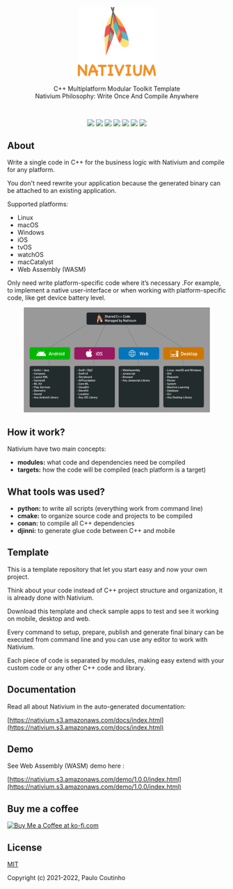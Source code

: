 <p align="center">
    <a href="https://github.com/nativium/nativium" target="_blank" rel="noopener noreferrer">
        <img width="180" src="extras/images/logo.png" alt="Nativium Logo">
    </a>
    <br>
    <br>
    C++ Multiplatform Modular Toolkit Template
    <br>
    Nativium Philosophy: Write Once And Compile Anywhere
    <br>
</p>

<br>

<p align="center">
    <a href="https://github.com/nativium/nativium/actions/workflows/linux.yml"><img src="https://github.com/nativium/nativium/actions/workflows/linux.yml/badge.svg"></a>
    <a href="https://github.com/nativium/nativium/actions/workflows/macos.yml"><img src="https://github.com/nativium/nativium/actions/workflows/macos.yml/badge.svg"></a>
    <a href="https://github.com/nativium/nativium/actions/workflows/windows.yml"><img src="https://github.com/nativium/nativium/actions/workflows/windows.yml/badge.svg"></a>
    <a href="https://github.com/nativium/nativium/actions/workflows/ios.yml"><img src="https://github.com/nativium/nativium/actions/workflows/ios.yml/badge.svg"></a>
    <a href="https://github.com/nativium/nativium/actions/workflows/android.yml"><img src="https://github.com/nativium/nativium/actions/workflows/android.yml/badge.svg"></a>
    <a href="https://github.com/nativium/nativium/actions/workflows/wasm.yml"><img src="https://github.com/nativium/nativium/actions/workflows/wasm.yml/badge.svg"></a>
    <a href="https://github.com/nativium/nativium/actions/workflows/docs.yml"><img src="https://github.com/nativium/nativium/actions/workflows/docs.yml/badge.svg"></a>
</p>

## About

Write a single code in C++ for the business logic with Nativium and compile for any platform.

You don't need rewrite your application because the generated binary can be attached to an existing application.

Supported platforms:

- Linux
- macOS
- Windows
- iOS
- tvOS
- watchOS
- macCatalyst
- Web Assembly (WASM)

Only need write platform-specific code where it’s necessary .For example, to implement a native user-interface or when working with platform-specific code, like get device battery level.

<p align="center">
    <a href="https://github.com/nativium/nativium" target="_blank" rel="noopener noreferrer">
        <img src="extras/images/guide.png" alt="Nativium Guide" style="width: 85%; max-width: 700px;">
    </a>
</p>

## How it work?

Nativium have two main concepts:

- **modules:** what code and dependencies need be compiled
- **targets:** how the code will be compiled (each platform is a target)

## What tools was used?

- **python:** to write all scripts (everything work from command line)
- **cmake:** to organize source code and projects to be compiled
- **conan:** to compile all C++ dependencies
- **djinni:** to generate glue code between C++ and mobile

## Template

This is a template repository that let you start easy and now your own project.

Think about your code instead of C++ project structure and organization, it is already done with Nativium.

Download this template and check sample apps to test and see it working on mobile, desktop and web.

Every command to setup, prepare, publish and generate final binary can be executed from command line and you can use any editor to work with Nativium.

Each piece of code is separated by modules, making easy extend with your custom code or any other C++ code and library.

## Documentation

Read all about Nativium in the auto-generated documentation:

[https://nativium.s3.amazonaws.com/docs/index.html](https://nativium.s3.amazonaws.com/docs/index.html)

## Demo

See Web Assembly (WASM) demo here :

[https://nativium.s3.amazonaws.com/demo/1.0.0/index.html](https://nativium.s3.amazonaws.com/demo/1.0.0/index.html)

## Buy me a coffee

<a href='https://ko-fi.com/paulocoutinho' target='_blank'><img height='36' style='border:0px;height:36px;' src='https://az743702.vo.msecnd.net/cdn/kofi1.png?v=2' border='0' alt='Buy Me a Coffee at ko-fi.com' /></a>

## License

[MIT](http://opensource.org/licenses/MIT)

Copyright (c) 2021-2022, Paulo Coutinho
